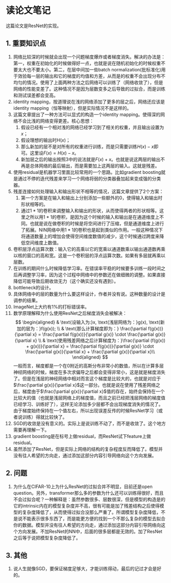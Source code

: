 # 读论文笔记

这篇论文是ResNet的实现。

## 1. 重要知识点

1. 网络比较深的时候就会出现一个问题梯度爆炸或者梯度消失。解决的办法是：第一，权重在初始化的时候做得好一点，也就是说在随机初始化的时候权重不要太大也不要太小。第二，在层中间加一些batch normalization(批标准化)用于效验每一层的输出和它的梯度的均值和方差，从而是的权重不会出现分布不均匀的情况。使用了上面两种方法之后网络可以训练了（网络收敛了），但是网络的性能变差了。这种情况不是因为层数变多之后导致的过拟合，而是训练和测试误差都会变高。
2. identity mapping，按道理说在浅的网络添加了更多的层之后，网络还应该是identity mapping（恒等映射），但是实际情况不是这样的。
3. 这篇文章提出了一种方法可以显式的构造一个identity mapping。使得深的网络不会比浅的网络变得更差。核心思想：
   1. 假设已经有一个相对浅的网络已经学习到了相关的权重，并且输出设置为$x$；
   2. 假设理想的输出时$H(x)$；
   3. 那么新加的层不是对所有的权重进行训练，而是只需要训练$H(x)-x$即可。这里设$F(x)=H(x)-x$。
   4. 新加层之后的输出按照3中的说法就是$F(x)+x$。也就是说这两层的输出不再是总体网络的最后输出，而是需要加上这两层的输入。这就是残差。
4. 使用residual是机器学习里面比较常用的一个思路。比如gradient boosting就是通过不停的迭代残差来学习一个网络将弱的分类器叠加起来变成强的分类器。
5. 残差连接如何处理输入和输出形状不相等的情况，这篇文章提供了2个方案：
   1. 第一个方案是在输入和输出上分别添加一些额外的0，使得输入和输出时形状相等的。
   2. 通过$1*1$的卷积来调整输入和输出的形状，从而使得两者的形状相等。这里之所以用$1*1$的卷积，是因为这个时候的输入和输出是在通道维度上不同。也就是说在做卷积的时候是将空间进行了压缩，但是通道维度上进行了拓展。NIN网络中用$1*1$的卷积也是起到类似的作用。一般这种情况下将通道数量上的增加会使得空间维度数值的减少，这个时候通过跨度来降低空间维度上数值。
6. 卷积层浮点运算次数：输入它的高乘以它的宽乘以通道数乘以输出通道数再乘以核的窗口的高和宽。这是一个卷积层的浮点运算次数。如果有多层就再乘以层数。
7. 在训练的期间什么时候降低学习率。在错误率平稳的时候要多训练一段时间之后再调整学习率，因为这个过程中网络中的参数还在做细微的调整。如果直接降低可能导致后期收敛无力（这个确实还没有遇到）。
8. bottleneck的设计。
9. 具体网络中的层的数量为什么要这样设计，作者并没有说。这种数量的设计是调参的结果。
10. ImageNet上大约有1%的打标错误率。
11. 数学原理解释为什么使用ResNet之后梯度消失会被解决：
    $$
    \begin{aligned}
       & \text{设输入为:}x, \text{浅层网络为：}g(x), \text{新加的层为：}f(g(x)); \\
       & \text{那么计算梯度即为：} \frac{\partial f(g(x))}{\partial x} = \frac{\partial f(g(x))}{\partial g(x)} \cdot \frac{\partial g(x)}{\partial x} \\
       & \text{使用残差网络之后计算梯度为：}\frac{\partial (f(g(x)) + g(x))}{\partial x} = \frac{\partial f(g(x))}{\partial g(x)} \cdot \frac{\partial g(x)}{\partial x} + \frac{\partial g(x)}{\partial x}\\
    \end{aligned}
    $$
    一般而言，梯度都是一个在0附近的高斯分布非常小的数值，所以在计算多层神经网络的时候，梯度在多次求偏导之后都会变得非常小，这是就是梯度消失了。但是在浅层的神经网络中相对而言这个梯度是比较大的，也就是对应于$\frac{\partial g(x)}{\partial x}$这一部分。也就是说在使用了残差网络之后，梯度由于$\frac{\partial g(x)}{\partial x}$值的存在，始终会保持在一个比较大的值（也就是浅层网络上的梯度值，而且之前已经把浅层网络的梯度值已经学习、训练好了），这样无论添加多少层都不会出现梯度消失的情况了。由于梯度始终保持在一个值左右，所以出现误差反传的时候ResNet学习（或者说训练）得就比较快了。
12. SGD的收敛是没有意义的。实际上是说训练不动了，而不是收敛了。这个地方需要再理解一下。
13. gradient boosting是在标号上做residual，而ResNet试下feature上做residual。
14. 虽然添加了ResNet，但是实际上网络的结构的复杂程度反而降低了。模型并没有往人希望的方向走，通过添加这部分内容引导网络向这个方向发展。

## 2. 问题

1. 为什么在CIFAR-10上为什么ResNet的过拟合并不明显，目前还是open question。另外，transformer那么多的参数为什么还可以训练得很好，而且不会过拟合呢？一种解释是：虽然参数很多、层数很深，但是模型的构造是的它的intrinsic内在的模型复杂度并不高，很有可能是加了残差结构之后使得模型的复杂度降低了，从而使得过拟合没那么严重了。所谓模型复杂度降低，不是说不能表示很多东西了，而是能更方便的找到一个不那么复杂的模型去拟合你的数据。模型并没有往人希望的方向走，通过添加这部分内容引导网络向这个方向发展。不加ResNet的NN中，后面的很多层都是无效的。加了ResNet之后等于说把模型复杂度降低了。

## 3. 其他

1. 说人生就像SGD，要保证梯度足够大，才能训练得动，最后的记过才会是好的。
